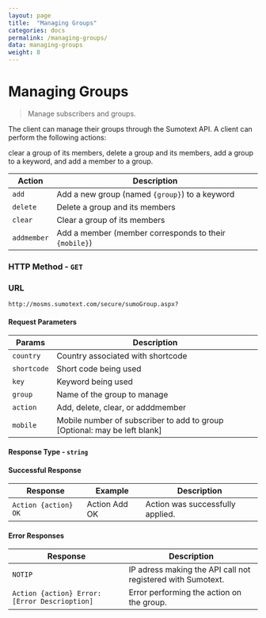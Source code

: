 ```yaml
---
layout: page
title:  "Managing Groups"
categories: docs
permalink: /managing-groups/
data: managing-groups
weight: 8
---
```


Managing Groups
=====
> Manage subscribers and groups.

The client can manage their groups through the Sumotext API. A client can perform the following actions:

clear a group of its members, delete a group and its members, add a group to a keyword, and add a member to a group.

Action | Description
----- | -----
`add` | Add a new group (named `{group}`) to a keyword
`delete` | Delete a group and its members
`clear` | Clear a group of its members
`addmember` | Add a member (member corresponds to their `{mobile}`)

### HTTP Method - `GET`

### URL
```
http://mosms.sumotext.com/secure/sumoGroup.aspx?
```

#### Request Parameters
Params | Description
----|----
`country` | Country associated with shortcode
`shortcode` | Short code being used
`key` | Keyword being used
`group` | Name of the group to manage
`action` | Add, delete, clear, or adddmember
`mobile` | Mobile number of subscriber to add to group [Optional: may be left blank]

#### Response Type - `string`
#### Successful Response
Response | Example | Description
--- | --- | ---
`Action {action} OK` | Action Add OK | Action was successfully applied.


#### Error Responses
Response | Description
--- | --- 
`NOTIP` | IP adress making the API call not registered with Sumotext.
`Action {action} Error: [Error Descrioption]` | Error performing the action on the group.

